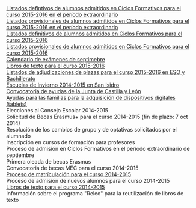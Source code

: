 <div class="accordion-group">
  <div class="accordion-heading active">
    <a class="accordion-toggle collapsed" 
       id="link-admision-fp-2015-sep-def" 
       href="https://docs.google.com/spreadsheets/d/1ba-rapV5t2tLRvqL5tHyjNk6Ails1agiqfHCUroX1ag/pubhtml">
          <em class="fa fa-plus icon-fixed-width"></em>
          <div class="texto-actualidad">
            Listados defintivos de alumnos admitidos en Ciclos Formativos para el curso 2015-2016 en el período extraordinario
          </div>
    </a>
  </div>
</div>


<div class="accordion-group">
  <div class="accordion-heading active">
    <a class="accordion-toggle collapsed" 
       id="link-admision-fp-2015-sep" 
       href="https://docs.google.com/spreadsheets/d/1TVfBpzArrA92w-BS5m0h1qZHxEzxc9cC5Y7HYt9vdmE/pubhtml">
          <em class="fa fa-plus icon-fixed-width"></em>
          <div class="texto-actualidad">
            Listados provisionales de alumnos admitidos en Ciclos Formativos para el curso 2015-2016 en el período extraordinario
          </div>
    </a>
  </div>
</div>



<div class="accordion-group">
  <div class="accordion-heading active">
    <a class="accordion-toggle collapsed" 
       id="link-admision-fp-2015" 
       href="https://drive.google.com/uc?export=download&id=0B4jaZeMGL7HsX2V4czVwbFpXMjg">
          <em class="fa fa-plus icon-fixed-width"></em>
          <div class="texto-actualidad">
            Listados definitivos de alumnos admitidos en Ciclos Formativos para el curso 2015-2016
          </div>
    </a>
  </div>
</div>


<div class="accordion-group">
  <div class="accordion-heading active">
    <a class="accordion-toggle collapsed" 
       id="link-admision-fp-2015" 
       href="https://drive.google.com/uc?export=download&id=0B4jaZeMGL7HsNnpVQ0VTVWE4VTQ">
          <em class="fa fa-plus icon-fixed-width"></em>
          <div class="texto-actualidad">
            Listados provisionales de alumnos admitidos en Ciclos Formativos para el curso 2015-2016
          </div>
    </a>
  </div>
</div>

<div class="accordion-group">
  <div class="accordion-heading active">
    <a class="accordion-toggle collapsed" 
       id="link-examenes-septiembre-2015" 
       href="https://drive.google.com/open?id=0B4jaZeMGL7HsfldSaXc3SG0tZEtXb1BwNGJvVlVmSGFXRGhFN1diSEkzejJILTBFdDI0clE">
          <em class="fa fa-plus icon-fixed-width"></em>
          <div class="texto-actualidad">
            Calendario de exámenes de septimebre
          </div>
    </a>
  </div>
</div>


<div class="accordion-group">
  <div class="accordion-heading active">
    <a class="accordion-toggle collapsed" 
       id="link-libros-textos-2016" 
       href="https://drive.google.com/folderview?id=0B4jaZeMGL7HsfmNEUFpScHlEc0pmekxHV3RONGNmaEhJUWpxVUhpWjNUcDlPWW5ERFEwNlU&usp=sharing">
          <em class="fa fa-plus icon-fixed-width"></em>
          <div class="texto-actualidad">
            Libros de texto para el curso 2015-2016
          </div>
    </a>
  </div>
</div>


<div class="accordion-group">
  <div class="accordion-heading active">
    <a class="accordion-toggle collapsed" 
       id="link-adjudicaciones-2015" 
       href="http://www.googledrive.com/host/0B4jaZeMGL7HsY1JvNkhnX2tzUF8zdm03VzNIcmlBOEF1dGhN">
          <em class="fa fa-plus icon-fixed-width"></em>
          <div class="texto-actualidad">
            Listados de adjudicaciones de plazas para el curso 2015-2016 en ESO y Bachillerato
          </div>
    </a>
  </div>
</div>

<div class="accordion-group">
  <div class="accordion-heading active">
    <a class="accordion-toggle collapsed" 
       id="link-escuelas-invierno" 
       href="http://goo.gl/8GlXHy">
          <em class="fa fa-plus icon-fixed-width"></em>
          <div class="texto-actualidad">
            Escuelas de Invierno 2014-2015 en San Isidro
          </div>
    </a>
  </div>
</div>


<div class="accordion-group">
  <div class="accordion-heading active">
    <a class="accordion-toggle collapsed" 
       id="link-convocatoria-ayudas-2015" 
       href="https://drive.google.com/folderview?id=0B4jaZeMGL7HsRWdvc2dHSTJwS0k&usp=sharing">
          <em class="fa fa-plus icon-fixed-width"></em>
          <div class="texto-actualidad">
            Convocatoria de ayudas de la Junta de Castilla y León
          </div>
    </a>
  </div>
</div>


<div class="accordion-group">
  <div class="accordion-heading active">
    <a class="accordion-toggle collapsed" id="link-ayuydasTablets2014" href="http://www.educa.jcyl.es/es/becas-alumnado/ayudas-adquisicion-dispositivos-digitales-tablets-2014-2015">
      <em class="fa fa-plus icon-fixed-width"></em>
      <div class="texto-actualidad">
      Ayudas para las familias para la adquisición de dispositivos digitales (tablets)
      </div>
    </a>
  </div>
</div>

<div class="accordion-group">
  <div class="accordion-heading active">
    <a class="accordion-toggle collapsed" id="link-eleccionesConsejoEscolar-2014" data-toggle="modal" data-target="#ventanaModal">
      <em class="fa fa-plus icon-fixed-width"></em>
      <div class="texto-actualidad">
      Elecciones al Consejo Escolar 2014-2015
      </div>
    </a>
  </div>
</div>

<script>
$(document).ready(function(){
  $("#link-eleccionesConsejoEscolar-2014").click(function(){
    $("#mi-ventana-modal #myModalLabel").html("Elecciones al Consejo Escolar 2014-2015");    
    $("#mi-ventana-modal .modal-body").load("/paginas/modals/index.html #eleccionesConsejoEscolar-2014");
  });
});
</script>         


<div class="accordion-group">
  <div class="accordion-heading active">
    <a class="accordion-toggle collapsed" id="link-erasmusSolicitud-2014" data-toggle="modal" data-target="#ventanaModal">
      <em class="fa fa-plus icon-fixed-width"></em>
      <div class="texto-actualidad">
      Solicitud de Becas Erasmus+ para el curso 2014-2015 (fin de plazo: 7 oct 2014)
      </div>
    </a>
  </div>
</div>       

<script>
$(document).ready(function(){
  $("#link-erasmusSolicitud-2014").click(function(){
    $("#mi-ventana-modal #myModalLabel").html("Solicitud de Becas Erasmus+ para el curso 2014-2015");    
    $("#mi-ventana-modal .modal-body").load("/paginas/modals/index.html #erasmusSolicitud-2014");
  });
});
</script>         

<div class="accordion-group">
  <div class="accordion-heading active">
    <a class="accordion-toggle collapsed" id="link-resolucionCambiosGrupos-2014" data-toggle="modal" data-target="#ventanaModal">
      <em class="fa fa-plus icon-fixed-width"></em>
      <div class="texto-actualidad">
      Resolución de los cambios de grupo y de optativas solicitados por el alumnado
      </div>
    </a>
  </div>
</div>               

<script>
$(document).ready(function(){
  $("#link-resolucionCambiosGrupos-2014").click(function(){
    $("#mi-ventana-modal #myModalLabel").html("Resolución de los cambios de grupo y de optativas solicitados por el alumnado");    
    $("#mi-ventana-modal .modal-body").load("/paginas/modals/index.html #resolucionCambiosGrupos-2014");

  });
});
</script>         

<div class="accordion-group">
  <div class="accordion-heading active">
    <a class="accordion-toggle collapsed" id="link-inscripcionCursos-2014" data-toggle="modal" data-target="#ventanaModal">
      <em class="fa fa-plus icon-fixed-width"></em>
      <div class="texto-actualidad">
      Inscripción en cursos de formación para profesores
      </div>
    </a>
  </div>
</div> 


<script>
$(document).ready(function(){
  $("#link-inscripcionCursos-2014").click(function(){
    $("#mi-ventana-modal #myModalLabel").html("Inscripción en cursos de formación para profesores");
    $("#mi-ventana-modal .modal-body").load("/paginas/modals/index.html #inscripcionCursos-2014");
  });
});
</script>  

<div class="accordion-group">
  <div class="accordion-heading active">
    <a class="accordion-toggle collapsed" id="link-admisionFP-2014" data-toggle="modal" data-target="#ventanaModal">
      <em class="fa fa-plus icon-fixed-width"></em>
      <div class="texto-actualidad">
      Proceso de admisión en Ciclos Formativos en el período extraordinario de septiembre
      </div>
    </a>
  </div>
</div> 

<script>
$(document).ready(function(){
  $("#link-admisionFP-2014").click(function(){
    $("#mi-ventana-modal #myModalLabel").html("Proceso de admisión en septiembre para FP");
    $("#mi-ventana-modal .modal-body").load("/paginas/modals/index.html #admisionFP-2014");
  });
});
</script>  


<div class="accordion-group">
  <div class="accordion-heading active">
    <a class="accordion-toggle collapsed" id="link-eramusPrimeraOleada-2014" data-toggle="modal" data-target="#ventanaModal">
      <em class="fa fa-plus icon-fixed-width"></em>
      <div class="texto-actualidad">
      Primera oleada de becas Erasmus
      </div>
    </a>
  </div>
</div>      

<script>
$(document).ready(function(){
  $("#link-eramusPrimeraOleada-2014").click(function(){
    $("#mi-ventana-modal #myModalLabel").html("Primera oleada de becas Erasmus");
    $("#mi-ventana-modal .modal-body").load("/paginas/modals/index.html #eramusPrimeraOleada-2014");
  });
});
</script>        



<div class="accordion-group">
  <div class="accordion-heading active">
    <a class="accordion-toggle collapsed" id="link-becasmec-2014" data-toggle="modal" data-target="#ventanaModal">
      <em class="fa fa-plus icon-fixed-width"></em>
      <div class="texto-actualidad">
      Convocatoria de becas MEC para el curso 2014-2015
      </div>
    </a>
  </div>
</div>    

<script>
$(document).ready(function(){
  $("#link-becasmec-2014").click(function(){
    $("#mi-ventana-modal #myModalLabel").html("Convocatoria de becas MEC para el curso 2014-2015");
    $("#mi-ventana-modal .modal-body").load("/paginas/modals/index.html #becasmec-2014");
  });
});
</script>        

<div class="accordion-group">
  <div class="accordion-heading active">
    <a class="accordion-toggle collapsed" href="/paginas/general/matricula20142015/">
      <em class="fa fa-plus icon-fixed-width"></em>
      <div class="texto-actualidad">
      Proceso de matrículación para el curso 2014-2015
      </div>
    </a>
  </div>
</div>        

<div class="accordion-group">
  <div class="accordion-heading active">
    <a class="accordion-toggle collapsed" id="link-admision-2014" data-toggle="modal" data-target="#ventanaModal">
      <em class="fa fa-plus icon-fixed-width"></em>
      <div class="texto-actualidad">
      Proceso de admisión de nuevos alumnos para el curso 2014-2015
      </div>
    </a>
  </div>
</div>    

<script>
$(document).ready(function(){
  $("#link-admision-2014").click(function(){
    $("#mi-ventana-modal #myModalLabel").html("Admisión de nuevos alumnos para el curso 2014-2015");
    $("#mi-ventana-modal .modal-body").load("/paginas/modals/index.html #admision-2014");
  });
});
</script>

<div class="accordion-group">
  <div class="accordion-heading active">
    <a class="accordion-toggle collapsed" href="/paginas/general/librosDeTexto20142015/">
      <em class="fa fa-plus icon-fixed-width"></em>
      <div class="texto-actualidad">
      Libros de texto para el curso 2014-2015
      </div>
    </a>
  </div>
</div>    

<div class="accordion-group">
  <div class="accordion-heading active">
    <a class="accordion-toggle collapsed" id="link-releo-2014" data-toggle="modal" data-target="#ventanaModal">
      <em class="fa fa-plus icon-fixed-width"></em>
      <div class="texto-actualidad">
      Información sobre el programa "Releo" para la reutilización de libros de texto
      </div>
    </a>
  </div>
</div>     

<script>
$(document).ready(function(){
  $("#link-releo-2014").click(function(){
    $("#mi-ventana-modal #myModalLabel").html("Programa Releo");
    $("#mi-ventana-modal .modal-body").load("/paginas/modals/index.html #releo-2014");
  });
});
</script>
